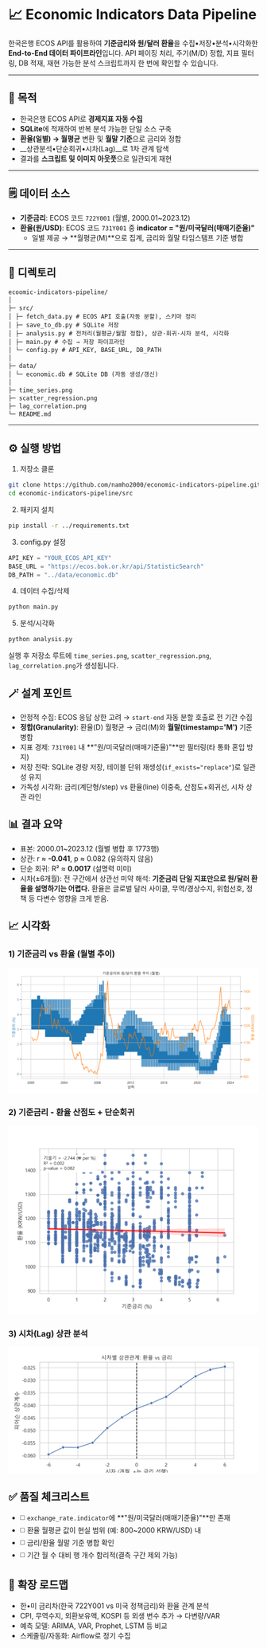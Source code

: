 # 📈 Economic Indicators Data Pipeline

한국은행 ECOS API를 활용하여 **기준금리와 원/달러 환율**을 수집•저장•분석•시각화한 **End-to-End 데이터 파이프라인**입니다.
API 페이징 처리, 주기(M/D) 정합, 지표 필터링, DB 적재, 재현 가능한 분석 스크립트까지 한 번에 확인할 수 있습니다.

---

## 🎯 목적
- 한국은행 ECOS API로 **경제지표 자동 수집**
- **SQLite**에 적재하여 반복 분석 가능한 단일 소스 구축
- **환율(일별) → 월평균** 변환 및 **월말 기준**으로 금리와 정합
- __상관분석•단순회귀•시차(Lag)__로 1차 관계 탐색
- 결과를 **스크립트 및 이미지 아웃풋**으로 일관되게 재현

---

## 🗒️ 데이터 소스

- **기준금리**: ECOS 코드 `722Y001` (월별, 2000.01~2023.12)
- **환율(원/USD)**: ECOS 코드 `731Y001` 중 **indicator = "원/미국달러(매매기준율)"**
    - 일별 제공 → **월평균(M)**으로 집계, 금리와 월말 타임스탬프 기준 병합

---

## 📁 디렉토리
```
ecoomic-indicators-pipeline/
│
├─ src/
│ ├─ fetch_data.py # ECOS API 호출(자동 분할), 스키마 정리
│ ├─ save_to_db.py # SQLite 저장
│ ├─ analysis.py # 전처리(월평균/월말 정합), 상관·회귀·시차 분석, 시각화
│ ├─ main.py # 수집 → 저장 파이프라인
│ └─ config.py # API_KEY, BASE_URL, DB_PATH
│
├─ data/
│ └─ economic.db # SQLite DB (자동 생성/갱신)
│
├─ time_series.png
├─ scatter_regression.png
├─ lag_correlation.png
└─ README.md
```
---

## ⚙️ 실행 방법

1) 저장소 클론
```bash
git clone https://github.com/namho2000/economic-indicators-pipeline.git
cd economic-indicators-pipeline/src
```

2) 패키지 설치
```bash
pip install -r ../requirements.txt
```

3) config.py 설정
```python
API_KEY = "YOUR_ECOS_API_KEY"
BASE_URL = "https://ecos.bok.or.kr/api/StatisticSearch"
DB_PATH = "../data/economic.db"
```

4) 데이터 수집/삭제
```bash
python main.py
```

5) 분석/시각화
```bash
python analysis.py
```
실행 후 저장소 루트에 `time_series.png`, `scatter_regression.png`, `lag_correlation.png`가 생성됩니다.

## 🪄 설계 포인트
- 안정적 수집: ECOS 응답 상한 고려 → `start-end` 자동 분할 호출로 전 기간 수집
- **정합(Granularity)**: 환율(D) 월평균 → 금리(M)와 **월말(timestamp='M')** 기준 병합
- 지표 경제: `731Y001` 내 **"원/미국달러(매매기준율)"**만 필터링(타 통화 혼입 방지)
- 저장 전략: SQLite 경량 저장, 테이블 단위 재생성(`if_exists="replace"`)로 일관성 유지
- 가독성 시각화: 금리(계단형/step) vs 환율(line) 이중축, 산점도+회귀선, 시차 상관 라인

## 📊 결과 요약
- 표본: 2000.01~2023.12 (월별 병합 후 1773행)
- 상관: r ≈ **-0.041**, p ≈ 0.082 (유의하지 않음)
- 단순 회귀: R² ≈ **0.0017** (설명력 미미)
- 시차(±6개월): 전 구간에서 상관선 미약
해석: **기준금리 단일 지표만으로 원/달러 환율을 설명하기는 어렵다.**
환율은 글로벌 달러 사이클, 무역/경상수지, 위험선호, 정책 등 다변수 영향을 크게 받음.

## 📈 시각화

### 1) 기준금리 vs 환율 (월별 추이)
![기준금리 vs 환율](time_series.png)

### 2) 기준금리 - 환율 산점도 + 단순회귀
![Scatter with Regression](scatter_regression.png)

### 3) 시차(Lag) 상관 분석
![Lag Correlation](lag_correlation.png)

## ✅ 품질 체크리스트
- ◻️ `exchange_rate.indicator`에 **"원/미국달러(매매기준율)"**만 존재
- ◻️ 환율 월평균 값이 현실 범위 (예: 800~2000 KRW/USD) 내
- ◻️ 금리/환율 월말 기준 병합 확인
- ◻️ 기간 월 수 대비 행 개수 합리적(결측 구간 제외 가능)

## 📢 확장 로드맵
- 한•미 금리차(한국 722Y001 vs 미국 정책금리)와 환율 관계 분석
- CPI, 무역수지, 외환보유액, KOSPI 등 외생 변수 추가 → 다변량/VAR
- 예측 모델: ARIMA, VAR, Prophet, LSTM 등 비교
- 스케줄링/자동화: Airflow로 정기 수집